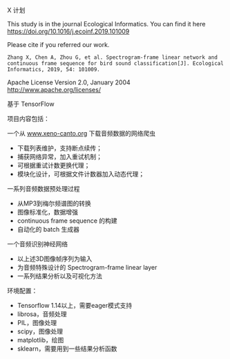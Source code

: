 X 计划 

This study is in the journal Ecological Informatics. You can find it here https://doi.org/10.1016/j.ecoinf.2019.101009 

Please cite if you referred our work.

```
Zhang X, Chen A, Zhou G, et al. Spectrogram-frame linear network and continuous frame sequence for bird sound classification[J]. Ecological Informatics, 2019, 54: 101009.
```

Apache License Version 2.0, January 2004 http://www.apache.org/licenses/




基于 TensorFlow 

项目内容包括：

一个从 www.xeno-canto.org 下载音频数据的网络爬虫
- 下载列表维护，支持断点续传；
- 捕获网络异常，加入重试机制；
- 可根据重试计数更换代理；
- 模块化设计，可根据文件计数器加入动态代理；

一系列音频数据预处理过程
- 从MP3到梅尔频谱图的转换
- 图像标准化，数据增强
- continuous frame sequence 的构建
- 自动化的 batch 生成器

一个音频识别神经网络
- 以上述3D图像帧序列为输入
- 为音频特殊设计的 Spectrogram-frame linear layer
- 一系列结果分析以及可视化方法


环境配置：
- Tensorflow 1.14以上，需要eager模式支持
- librosa，音频处理
- PIL，图像处理
- scipy，图像处理
- matplotlib，绘图
- sklearn，需要用到一些结果分析函数

